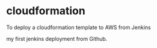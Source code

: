 # cloudformation
To deploy a cloudformation template to AWS from Jenkins

my first jenkins deployment from Github.
